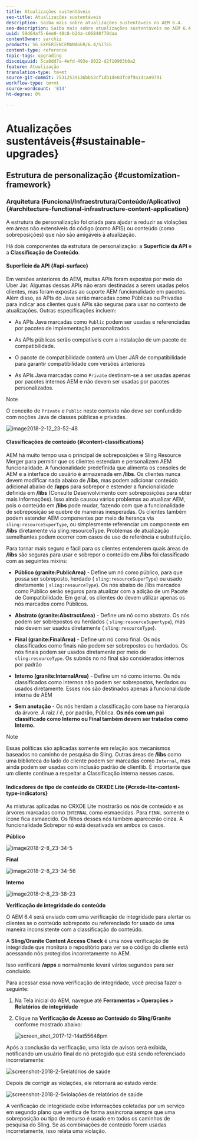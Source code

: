 ```yaml
---
title: Atualizações sustentáveis
seo-title: Atualizações sustentáveis
description: Saiba mais sobre atualizações sustentáveis no AEM 6.4.
seo-description: Saiba mais sobre atualizações sustentáveis no AEM 6.4.
uuid: 59d64af5-6ee0-40c8-b24a-c06848f70daa
contentOwner: sarchiz
products: SG_EXPERIENCEMANAGER/6.4/SITES
content-type: reference
topic-tags: upgrading
discoiquuid: 5ca8dd7a-4efd-493e-8022-d2f10903b0a2
feature: Atualização
translation-type: tm+mt
source-git-commit: 75312539136bb53cf1db1de03fc0f9a1dca49791
workflow-type: tm+mt
source-wordcount: '814'
ht-degree: 0%

---
```



# Atualizações sustentáveis{#sustainable-upgrades}

## Estrutura de personalização {#customization-framework}

### Arquitetura (Funcional/Infraestrutura/Conteúdo/Aplicativo) {#architecture-functional-infrastructure-content-application}

A estrutura de personalização foi criada para ajudar a reduzir as violações em áreas não extensíveis do código (como APIS) ou conteúdo (como sobreposições) que não são amigáveis à atualização.

Há dois componentes da estrutura de personalização: a **Superfície da API** e a **Classificação de Conteúdo**.

#### Superfície da API {#api-surface}

Em versões anteriores do AEM, muitas APIs foram expostas por meio do Uber Jar. Algumas dessas APIs não eram destinadas a serem usadas pelos clientes, mas foram expostas ao suporte AEM funcionalidade em pacotes. Além disso, as APIs do Java serão marcadas como Públicas ou Privadas para indicar aos clientes quais APIs são seguras para usar no contexto de atualizações. Outras especificações incluem:

* As APIs Java marcadas como `Public` podem ser usadas e referenciadas por pacotes de implementação personalizados.

* As APIs públicas serão compatíveis com a instalação de um pacote de compatibilidade.
* O pacote de compatibilidade conterá um Uber JAR de compatibilidade para garantir compatibilidade com versões anteriores
* As APIs Java marcadas como `Private` destinam-se a ser usadas apenas por pacotes internos AEM e não devem ser usadas por pacotes personalizados.

>[!NOTE]
>
>O conceito de `Private` e `Public` neste contexto não deve ser confundido com noções Java de classes públicas e privadas.

![image2018-2-12_23-52-48](assets/image2018-2-12_23-52-48.png)

#### Classificações de conteúdo {#content-classifications}

AEM há muito tempo usa o principal de sobreposições e Sling Resource Merger para permitir que os clientes estendam e personalizem AEM funcionalidade. A funcionalidade predefinida que alimenta os consoles de AEM e a interface do usuário é armazenada em **/libs**. Os clientes nunca devem modificar nada abaixo de **/libs**, mas podem adicionar conteúdo adicional abaixo de **/apps** para sobrepor e estender a funcionalidade definida em **/libs** (Consulte Desenvolvimento com sobreposições para obter mais informações). Isso ainda causou vários problemas ao atualizar AEM, pois o conteúdo em **/libs** pode mudar, fazendo com que a funcionalidade de sobreposição se quebre de maneiras inesperadas. Os clientes também podem estender AEM componentes por meio de herança via `sling:resourceSuperType`, ou simplesmente referenciar um componente em **/libs** diretamente via sling:resourceType. Problemas de atualização semelhantes podem ocorrer com casos de uso de referência e substituição.

Para tornar mais seguro e fácil para os clientes entenderem quais áreas de **/libs** são seguras para usar e sobrepor o conteúdo em **/libs** foi classificado com as seguintes mixins:

* **Público (granite:PublicArea)**  - Define um nó como público, para que possa ser sobreposto, herdado (  `sling:resourceSuperType`) ou usado diretamente (  `sling:resourceType`). Os nós abaixo de /libs marcados como Público serão seguros para atualizar com a adição de um Pacote de Compatibilidade. Em geral, os clientes do devem utilizar apenas os nós marcados como Públicos.

* **Abstrato (granite:AbstractArea)**  - Define um nó como abstrato. Os nós podem ser sobrepostos ou herdados ( `sling:resourceSupertype`), mas não devem ser usados diretamente ( `sling:resourceType`).

* **Final (granite:FinalArea)**  - Define um nó como final. Os nós classificados como finais não podem ser sobrepostos ou herdados. Os nós finais podem ser usados diretamente por meio de `sling:resourceType`. Os subnós no nó final são considerados internos por padrão

* **Interno (granite:InternalArea)**  - Define um nó como interno. Os nós classificados como internos não podem ser sobrepostos, herdados ou usados diretamente. Esses nós são destinados apenas à funcionalidade interna de AEM

* **Sem anotação**  - Os nós herdam a classificação com base na hierarquia da árvore. A raiz / é, por padrão, Pública. **Os nós com um pai classificado como Interno ou Final também devem ser tratados como Interno.**

>[!NOTE]
>
>Essas políticas são aplicadas somente em relação aos mecanismos baseados no caminho de pesquisa do Sling. Outras áreas de **/libs** como uma biblioteca do lado do cliente podem ser marcadas como `Internal`, mas ainda podem ser usadas com inclusão padrão de clientlib. É importante que um cliente continue a respeitar a Classificação interna nesses casos.

#### Indicadores de tipo de conteúdo de CRXDE Lite {#crxde-lite-content-type-indicators}

As misturas aplicadas no CRXDE Lite mostrarão os nós de conteúdo e as árvores marcadas como `INTERNAL` como esmaecidas. Para `FINAL` somente o ícone fica esmaecido. Os filhos desses nós também aparecerão cinza. A funcionalidade Sobrepor nó está desativada em ambos os casos.

**Público**

![image2018-2-8_23-34-5](assets/image2018-2-8_23-34-5.png)

**Final**

![image2018-2-8_23-34-56](assets/image2018-2-8_23-34-56.png)

**Interno**

![image2018-2-8_23-38-23](assets/image2018-2-8_23-38-23.png)

**Verificação de integridade do conteúdo**

O AEM 6.4 será enviado com uma verificação de integridade para alertar os clientes se o conteúdo sobreposto ou referenciado for usado de uma maneira inconsistente com a classificação do conteúdo.

A **Sling/Granite Content Access Check** é uma nova verificação de integridade que monitora o repositório para ver se o código do cliente está acessando nós protegidos incorretamente no AEM.

Isso verificará **/apps** e normalmente levará vários segundos para ser concluído.

Para acessar essa nova verificação de integridade, você precisa fazer o seguinte:

1. Na Tela inicial do AEM, navegue até **Ferramentas > Operações > Relatórios de integridade**
1. Clique na **Verificação de Acesso ao Conteúdo do Sling/Granite** conforme mostrado abaixo:

   ![screen_shot_2017-12-14at55648pm](assets/screen_shot_2017-12-14at55648pm.png)

Após a conclusão da verificação, uma lista de avisos será exibida, notificando um usuário final do nó protegido que está sendo referenciado incorretamente:

![screenshot-2018-2-5relatórios de saúde](assets/screenshot-2018-2-5healthreports.png)

Depois de corrigir as violações, ele retornará ao estado verde:

![screenshot-2018-2-5violações de relatórios de saúde](assets/screenshot-2018-2-5healthreports-violations.png)

A verificação de integridade exibe informações coletadas por um serviço em segundo plano que verifica de forma assíncrona sempre que uma sobreposição ou tipo de recurso é usado em todos os caminhos de pesquisa do Sling. Se as combinações de conteúdo forem usadas incorretamente, isso relata uma violação.

